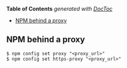 <!-- START doctoc generated TOC please keep comment here to allow auto update -->
<!-- DON'T EDIT THIS SECTION, INSTEAD RE-RUN doctoc TO UPDATE -->
**Table of Contents**  *generated with [DocToc](https://github.com/thlorenz/doctoc)*

- [NPM behind a proxy](#npm-behind-a-proxy)

<!-- END doctoc generated TOC please keep comment here to allow auto update -->

## NPM behind a proxy

    $ npm config set proxy "<proxy_url>"
    $ npm config set https-proxy "<proxy_url>"

